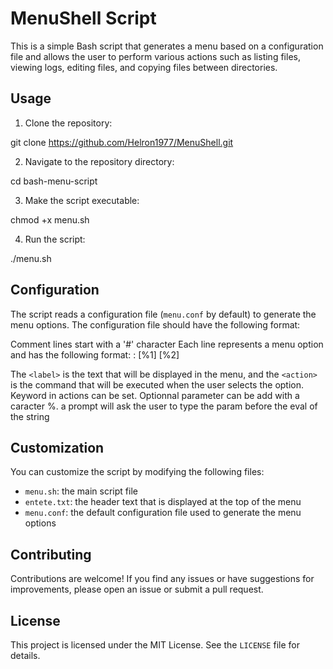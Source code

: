 # MenuShell Script

This is a simple Bash script that generates a menu based on a configuration file and allows the user to perform various actions such as listing files, viewing logs, editing files, and copying files between directories.

## Usage

1. Clone the repository:

git clone https://github.com/Helron1977/MenuShell.git


2. Navigate to the repository directory:

cd bash-menu-script


3. Make the script executable:

chmod +x menu.sh


4. Run the script:

./menu.sh


## Configuration

The script reads a configuration file (`menu.conf` by default) to generate the menu options. The configuration file should have the following format:

Comment lines start with a '#' character
Each line represents a menu option and has the following format:
<Label>:<action> [%1] [%2]

The `<label>` is the text that will be displayed in the menu, and the `<action>` is the command that will be executed when the user selects the option.
Keyword in actions can be set.
Optionnal parameter can be add with a caracter %. a prompt will ask the user to type the param before the eval of the string

## Customization

You can customize the script by modifying the following files:

* `menu.sh`: the main script file
* `entete.txt`: the header text that is displayed at the top of the menu
* `menu.conf`: the default configuration file used to generate the menu options

## Contributing

Contributions are welcome! If you find any issues or have suggestions for improvements, please open an issue or submit a pull request.

## License

This project is licensed under the MIT License. See the `LICENSE` file for details.

